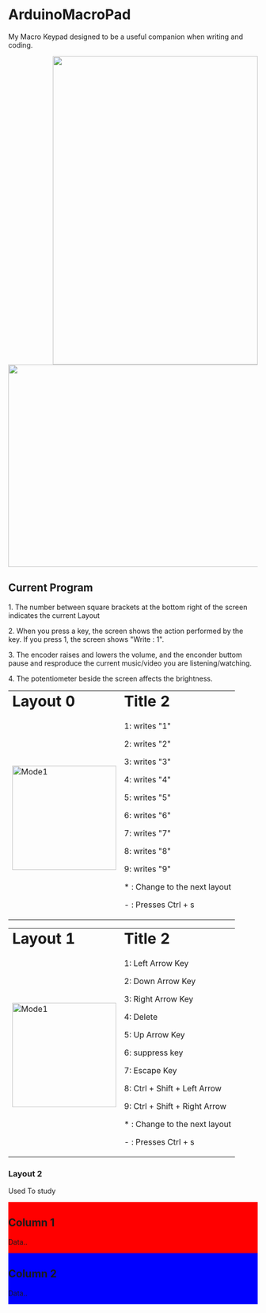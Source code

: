 # ArduinoMacroPad

<p>My Macro Keypad designed to be a useful companion when writing and coding.</p>

<img align="right" width="414" height="621" src="https://user-images.githubusercontent.com/126533647/226480433-d70dc550-3d1e-4a78-a65e-febe8cf4b581.JPG">


<p align="center">
  <img width="613" height="408" src="https://user-images.githubusercontent.com/126533647/226483961-d9622e2f-f48f-4b2b-9a5b-7f11117ad3c7.JPG">
</p>

## Current Program
<p>1. The number between square brackets at the bottom right of the screen indicates the current Layout</p>
<p>2. When you press a key, the screen shows the action performed by the key. If you press 1, the screen shows "Write : 1".</p>
<p>3. The encoder raises and lowers the volume, and the enconder buttom pause and resproduce the current music/video you are listening/watching.</p>
<p>4. The potentiometer beside the screen affects the brightness.</p>

<table border="0">
 <tr>
    <td><b style="font-size:30px">Layout 0</b></td>
    <td><b style="font-size:30px">Title 2</b></td>
 </tr>
 <tr>
    <td><img align="middle" alt="Mode1" width="210px" style="padding-top:10px;" src="https://user-images.githubusercontent.com/126533647/226492024-69b9112b-e04f-489f-b035-f65d854c3937.png"/></td>
    <td><p> 1: writes "1" </p>
<p> 2: writes "2" </p>
<p> 3: writes "3" </p>
<p> 4: writes "4" </p>
<p> 5: writes "5" </p>
<p> 6: writes "6" </p>
<p> 7: writes "7" </p>
<p> 8: writes "8" </p>
<p> 9: writes "9" </p>
<p> * : Change to the next layout  </p>
<p> - : Presses Ctrl + s </p></td>
 </tr>
</table>

<table border="0">
 <tr>
    <td><b style="font-size:30px">Layout 1</b></td>
    <td><b style="font-size:30px">Title 2</b></td>
 </tr>
 <tr>
    <td><img align="middle" alt="Mode1" width="210px" style="padding-top:10px;" src="https://user-images.githubusercontent.com/126533647/226492149-ac95717b-47b6-4b36-a728-80a77e8858c8.png"/></td>
    <td><p> 1: Left Arrow Key </p>
<p> 2: Down Arrow Key </p>
<p> 3: Right Arrow Key </p>
<p> 4: Delete </p>
<p> 5: Up Arrow Key </p>
<p> 6: suppress key</p>
<p> 7: Escape Key </p>
<p> 8: Ctrl + Shift + Left Arrow </p>
<p> 9: Ctrl + Shift + Right Arrow</p>
<p> * : Change to the next layout  </p>
<p> - : Presses Ctrl + s </p></td>
 </tr>
</table>


### Layout 2
<p> Used To study</p>


 <body>
    <div class="column" style="background-color:red;">
        <h2>Column 1</h2>
        <p>Data..</p>
    </div>
    <div class="column" style="background-color:blue;">
        <h2>Column 2</h2>
        <p>Data..</p>
    </div>
</body>
